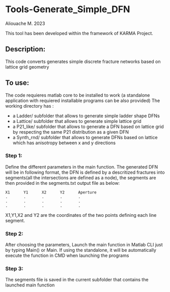 # Tools-Generate_Simple_DFN

Aliouache M. 2023

This tool has been developed within the framework of KARMA Project.

## Description:
This code converts generates simple discrete fracture networks based on lattice grid geometry 

## To use:
The code requieres matlab core to be installed to work (a standalone application with requiered installable programs can be also provided)
The working directory has :	
- a Ladder/ subfolder that allows to generate simple ladder shape DFNs
- a Lattice/ subfolder that allows to generate simple lattice grid
- a P21_like/ subfolder that allows to generate a DFN based on lattice grid by respecting the same P21 distribution as a given DFN
- a Synth_rnd/ subfolder that allows to generate DFNs based on lattice which has anisotropy between x and y directions

### Step 1: 
Define the different parameters in the main function. The generated DFN will be in following format, the DFN is defined by a descritized fractures into segments(all the intersections are defined as a node), the segments are then provided in the segments.txt output file as below:

	X1		Y1		X2		Y2		Aperture
	.		.		.		.		.
	.		.		.		.		.
	.		.		.		.		.

X1,Y1,X2 and Y2 are the coordinates of the two points defining each line segment.

### Step 2: 
After choosing the parameters, Launch the main function in Matlab CLI just by typing Main() or Main. If using the standalone, it will be automatically execute the function in CMD when launching the programs

### Step 3: 
The segments file is saved in the current subfolder that contains the launched main function
